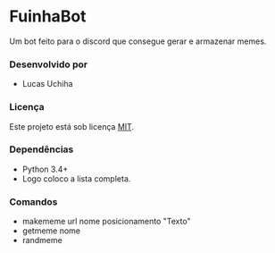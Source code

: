 # FuinhaBot
Um bot feito para o discord que consegue gerar e armazenar memes.

### Desenvolvido por
- Lucas Uchiha

### Licença
Este projeto está sob licença [MIT](LICENSE).

### Dependências
- Python 3.4+
- Logo coloco a lista completa.

### Comandos
- makememe url nome posicionamento "Texto"
- getmeme nome
- randmeme